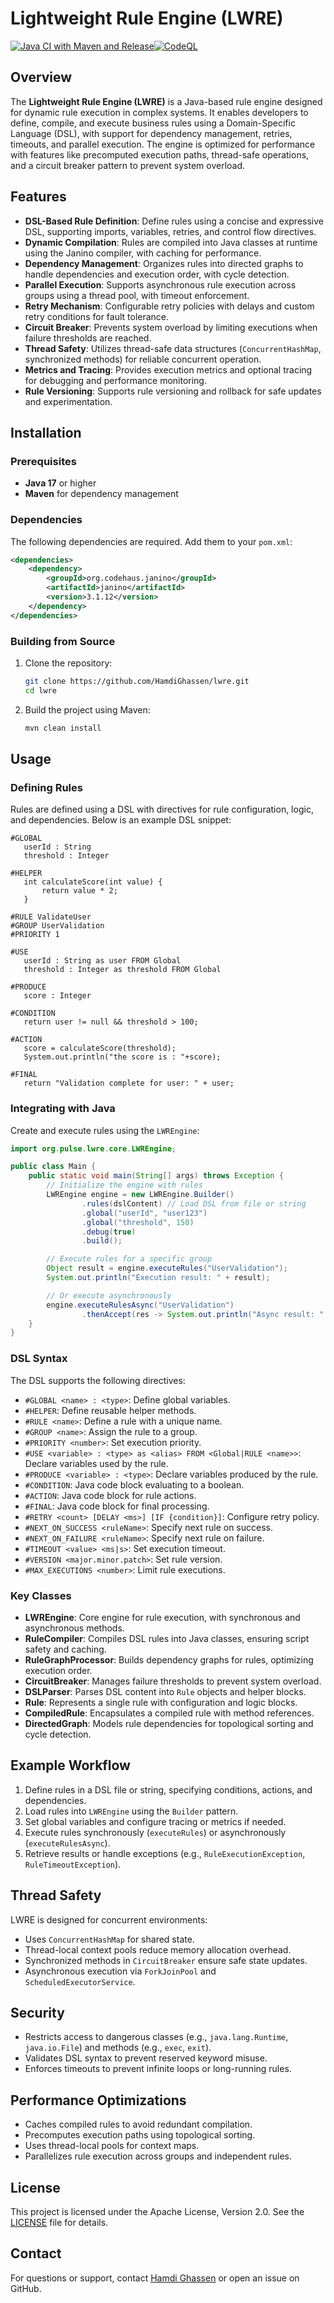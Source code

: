 # Lightweight Rule Engine (LWRE)
[![Java CI with Maven and Release](https://github.com/HamdiGhassen/lwre/actions/workflows/maven.yml/badge.svg?branch=main)](https://github.com/HamdiGhassen/lwre/actions/workflows/maven.yml)[![CodeQL](https://github.com/HamdiGhassen/lwre/actions/workflows/github-code-scanning/codeql/badge.svg)](https://github.com/HamdiGhassen/lwre/actions/workflows/github-code-scanning/codeql)

## Overview
The **Lightweight Rule Engine (LWRE)** is a  Java-based rule engine designed for dynamic rule execution in complex systems. It enables developers to define, compile, and execute business rules using a Domain-Specific Language (DSL), with support for dependency management, retries, timeouts, and parallel execution. The engine is optimized for performance with features like precomputed execution paths, thread-safe operations, and a circuit breaker pattern to prevent system overload.

## Features
- **DSL-Based Rule Definition**: Define rules using a concise and expressive DSL, supporting imports, variables, retries, and control flow directives.
- **Dynamic Compilation**: Rules are compiled into Java classes at runtime using the Janino compiler, with caching for performance.
- **Dependency Management**: Organizes rules into directed graphs to handle dependencies and execution order, with cycle detection.
- **Parallel Execution**: Supports asynchronous rule execution across groups using a thread pool, with timeout enforcement.
- **Retry Mechanism**: Configurable retry policies with delays and custom retry conditions for fault tolerance.
- **Circuit Breaker**: Prevents system overload by limiting executions when failure thresholds are reached.
- **Thread Safety**: Utilizes thread-safe data structures (`ConcurrentHashMap`, synchronized methods) for reliable concurrent operation.
- **Metrics and Tracing**: Provides execution metrics and optional tracing for debugging and performance monitoring.
- **Rule Versioning**: Supports rule versioning and rollback for safe updates and experimentation.

## Installation
### Prerequisites
- **Java 17** or higher
- **Maven** for dependency management

### Dependencies
The following dependencies are required. Add them to your `pom.xml`:

```xml
<dependencies>
    <dependency>
        <groupId>org.codehaus.janino</groupId>
        <artifactId>janino</artifactId>
        <version>3.1.12</version>
    </dependency>
</dependencies>
```

### Building from Source
1. Clone the repository:
   ```bash
   git clone https://github.com/HamdiGhassen/lwre.git
   cd lwre
   ```
2. Build the project using Maven:
   ```bash
   mvn clean install
   ```

## Usage
### Defining Rules
Rules are defined using a DSL with directives for rule configuration, logic, and dependencies. Below is an example DSL snippet:

```plaintext
#GLOBAL
   userId : String
   threshold : Integer
                                
#HELPER
   int calculateScore(int value) {
       return value * 2;
   }
                                
#RULE ValidateUser
#GROUP UserValidation
#PRIORITY 1

#USE
   userId : String as user FROM Global
   threshold : Integer as threshold FROM Global

#PRODUCE
   score : Integer

#CONDITION
   return user != null && threshold > 100;

#ACTION
   score = calculateScore(threshold);
   System.out.println("the score is : "+score);

#FINAL
   return "Validation complete for user: " + user;
```

### Integrating with Java
Create and execute rules using the `LWREngine`:

```java
import org.pulse.lwre.core.LWREngine;

public class Main {
    public static void main(String[] args) throws Exception {
        // Initialize the engine with rules
        LWREngine engine = new LWREngine.Builder()
                .rules(dslContent) // Load DSL from file or string
                .global("userId", "user123")
                .global("threshold", 150)
                .debug(true)
                .build();

        // Execute rules for a specific group
        Object result = engine.executeRules("UserValidation");
        System.out.println("Execution result: " + result);

        // Or execute asynchronously
        engine.executeRulesAsync("UserValidation")
                .thenAccept(res -> System.out.println("Async result: " + res));
    }
}
```

### DSL Syntax
The DSL supports the following directives:
- `#GLOBAL <name> : <type>`: Define global variables.
- `#HELPER`: Define reusable helper methods.
- `#RULE <name>`: Define a rule with a unique name.
- `#GROUP <name>`: Assign the rule to a group.
- `#PRIORITY <number>`: Set execution priority.
- `#USE <variable> : <type> as <alias> FROM <Global|RULE <name>>`: Declare variables used by the rule.
- `#PRODUCE <variable> : <type>`: Declare variables produced by the rule.
- `#CONDITION`: Java code block evaluating to a boolean.
- `#ACTION`: Java code block for rule actions.
- `#FINAL`: Java code block for final processing.
- `#RETRY <count> [DELAY <ms>] [IF {condition}]`: Configure retry policy.
- `#NEXT_ON_SUCCESS <ruleName>`: Specify next rule on success.
- `#NEXT_ON_FAILURE <ruleName>`: Specify next rule on failure.
- `#TIMEOUT <value> <ms|s>`: Set execution timeout.
- `#VERSION <major.minor.patch>`: Set rule version.
- `#MAX_EXECUTIONS <number>`: Limit rule executions.

### Key Classes
- **LWREngine**: Core engine for rule execution, with synchronous and asynchronous methods.
- **RuleCompiler**: Compiles DSL rules into Java classes, ensuring script safety and caching.
- **RuleGraphProcessor**: Builds dependency graphs for rules, optimizing execution order.
- **CircuitBreaker**: Manages failure thresholds to prevent system overload.
- **DSLParser**: Parses DSL content into `Rule` objects and helper blocks.
- **Rule**: Represents a single rule with configuration and logic blocks.
- **CompiledRule**: Encapsulates a compiled rule with method references.
- **DirectedGraph**: Models rule dependencies for topological sorting and cycle detection.

## Example Workflow
1. Define rules in a DSL file or string, specifying conditions, actions, and dependencies.
2. Load rules into `LWREngine` using the `Builder` pattern.
3. Set global variables and configure tracing or metrics if needed.
4. Execute rules synchronously (`executeRules`) or asynchronously (`executeRulesAsync`).
5. Retrieve results or handle exceptions (e.g., `RuleExecutionException`, `RuleTimeoutException`).

## Thread Safety
LWRE is designed for concurrent environments:
- Uses `ConcurrentHashMap` for shared state.
- Thread-local context pools reduce memory allocation overhead.
- Synchronized methods in `CircuitBreaker` ensure safe state updates.
- Asynchronous execution via `ForkJoinPool` and `ScheduledExecutorService`.

## Security
- Restricts access to dangerous classes (e.g., `java.lang.Runtime`, `java.io.File`) and methods (e.g., `exec`, `exit`).
- Validates DSL syntax to prevent reserved keyword misuse.
- Enforces timeouts to prevent infinite loops or long-running rules.

## Performance Optimizations
- Caches compiled rules to avoid redundant compilation.
- Precomputes execution paths using topological sorting.
- Uses thread-local pools for context maps.
- Parallelizes rule execution across groups and independent rules.

## License
This project is licensed under the Apache License, Version 2.0. See the [LICENSE](LICENSE) file for details.

## Contact
For questions or support, contact [Hamdi Ghassen](mailto:hamdighassen@gmail.com) or open an issue on GitHub.